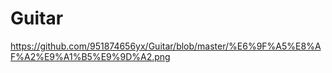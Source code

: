 # Guitar
https://github.com/951874656yx/Guitar/blob/master/%E6%9F%A5%E8%AF%A2%E9%A1%B5%E9%9D%A2.png
